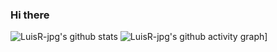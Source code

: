 ### Hi there

![LuisR-jpg's github stats](https://github-readme-stats.vercel.app/api?username=LuisR-jpg&show_icons=true&theme=algolia&count_private=true)
![LuisR-jpg's github activity graph](https://activity-graph.herokuapp.com/graph?username=LuisR-jpg&theme=react_dark)]

<!--
**LuisR-jpg/LuisR-jpg** is a ✨ _special_ ✨ repository because its `README.md` (this file) appears on your GitHub profile.

Here are some ideas to get you started:

- 🔭 I’m currently working on ...
- 🌱 I’m currently learning ...
- 👯 I’m looking to collaborate on ...
- 🤔 I’m looking for help with ...
- 💬 Ask me about ...
- 📫 How to reach me: ...
- 😄 Pronouns: ...
- ⚡ Fun fact: ...

learn.gitkraken.com

Github profile as CV.

https://github.com/LuisR-jpg/LuisR-jpg
Github actions to make an auto-updateable readme
-->